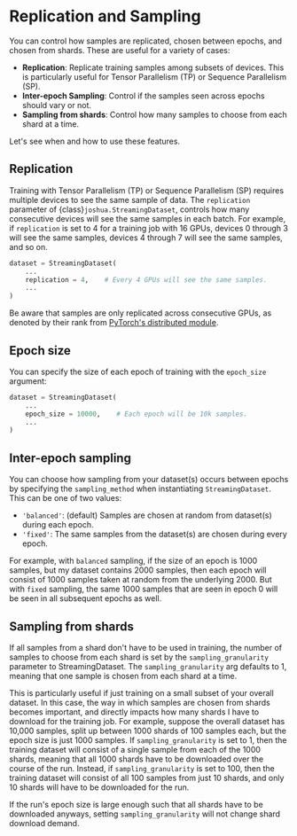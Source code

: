 # Replication and Sampling

You can control how samples are replicated, chosen between epochs, and chosen from shards. These are useful for a variety of cases:
- **Replication**: Replicate training samples among subsets of devices. This is particularly useful for Tensor Parallelism (TP) or Sequence Parallelism (SP).
- **Inter-epoch Sampling**: Control if the samples seen across epochs should vary or not.
- **Sampling from shards**: Control how many samples to choose from each shard at a time.

Let's see when and how to use these features.

## Replication

Training with Tensor Parallelism (TP) or Sequence Parallelism (SP) requires multiple devices to see the same sample of data. The `replication` parameter of {class}`joshua.StreamingDataset`, controls how many consecutive devices will see the same samples in each batch. For example, if `replication` is set to 4 for a training job with 16 GPUs, devices 0 through 3 will see the same samples, devices 4 through 7 will see the same samples, and so on.
<!--pytest.mark.skip-->
```python
dataset = StreamingDataset(
    ...
    replication = 4,    # Every 4 GPUs will see the same samples.
    ...
)
```

Be aware that samples are only replicated across consecutive GPUs, as denoted by their rank from [PyTorch's distributed module](https://pytorch.org/docs/stable/distributed.html).

## Epoch size

You can specify the size of each epoch of training with the `epoch_size` argument:
<!--pytest.mark.skip-->
```python
dataset = StreamingDataset(
    ...
    epoch_size = 10000,    # Each epoch will be 10k samples.
    ...
)
```

## Inter-epoch sampling

You can choose how sampling from your dataset(s) occurs between epochs by specifying the `sampling_method` when instantiating `StreamingDataset`. This can be one of two values:

- `'balanced'`: (default) Samples are chosen at random from dataset(s) during each epoch.
- `'fixed'`: The same samples from the dataset(s) are chosen during every epoch.

For example, with `balanced` sampling, if the size of an epoch is 1000 samples, but my dataset contains 2000 samples, then each epoch will consist of 1000 samples taken at random from the underlying 2000. But with `fixed` sampling, the same 1000 samples that are seen in epoch 0 will be seen in all subsequent epochs as well.

## Sampling from shards

If all samples from a shard don't have to be used in training, the number of samples to choose from each shard is set by the `sampling_granularity` parameter to StreamingDataset. The `sampling_granularity` arg defaults to 1, meaning that one sample is chosen from each shard at a time.

This is particularly useful if just training on a small subset of your overall dataset. In this case, the way in which samples are chosen from shards becomes important, and directly impacts how many shards I have to download for the training job. For example, suppose the overall dataset has 10,000 samples, split up between 1000 shards of 100 samples each, but the epoch size is just 1000 samples. If `sampling_granularity` is set to 1, then the training dataset will consist of a single sample from each of the 1000 shards, meaning that all 1000 shards have to be downloaded over the course of the run. Instead, if `sampling_granularity` is set to 100, then the training dataset will consist of all 100 samples from just 10 shards, and only 10 shards will have to be downloaded for the run.

If the run's epoch size is large enough such that all shards have to be downloaded anyways, setting `sampling_granularity` will not change shard download demand.

